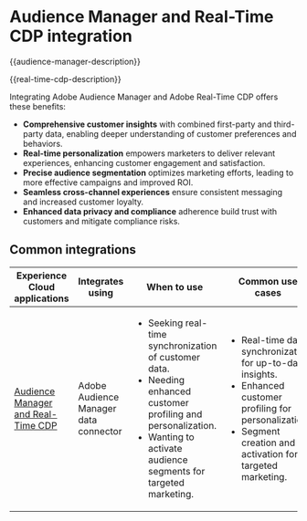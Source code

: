 ---
---

# Audience Manager and Real-Time CDP integration

{{audience-manager-description}}

{{real-time-cdp-description}}

Integrating Adobe Audience Manager and Adobe Real-Time CDP offers these benefits:

+ **Comprehensive customer insights** with combined first-party and third-party data, enabling deeper understanding of customer preferences and behaviors.
+ **Real-time personalization** empowers marketers to deliver relevant experiences, enhancing customer engagement and satisfaction.
+ **Precise audience segmentation** optimizes marketing efforts, leading to more effective campaigns and improved ROI.
+ **Seamless cross-channel experiences** ensure consistent messaging and increased customer loyalty.
+ **Enhanced data privacy and compliance** adherence build trust with customers and mitigate compliance risks.

## Common integrations

<table>
    <thead>
        <tr>
            <th>Experience Cloud applications</th>
            <th>Integrates using</th>
            <th>When to use</th>
            <th>Common use cases</th>
        </tr>
    </thead>
    <tbody>
        <tr>
            <td>
                <a href="/docs/platform-learn/tutorials/sources/ingest-data-from-aam.html?lang=en" target="_blank" rel="noreferrer">Audience Manager and Real-Time CDP</a>
            </td>
            <td>Adobe Audience Manager data connector</td>
            <td>
                <ul>
                    <li>Seeking real-time synchronization of customer data.</li>
                    <li>Needing enhanced customer profiling and personalization.</li>
                    <li>Wanting to activate audience segments for targeted marketing.</li>
                </ul>
            </td>
            <td>
                <ul>
                    <li>Real-time data synchronization for up-to-date insights.</li>
                    <li>Enhanced customer profiling for personalization.</li>
                    <li>Segment creation and activation for targeted marketing.</li>
                </ul>
            </td>
        </tr>
    </tbody>
</table>
